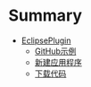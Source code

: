 # Summary

* [EclipsePlugin](README.md)
  * [GitHub示例](cloneGitHub.md)
  * [新建应用程序](newProject.md)
  * [下载代码](pullServer.md)

